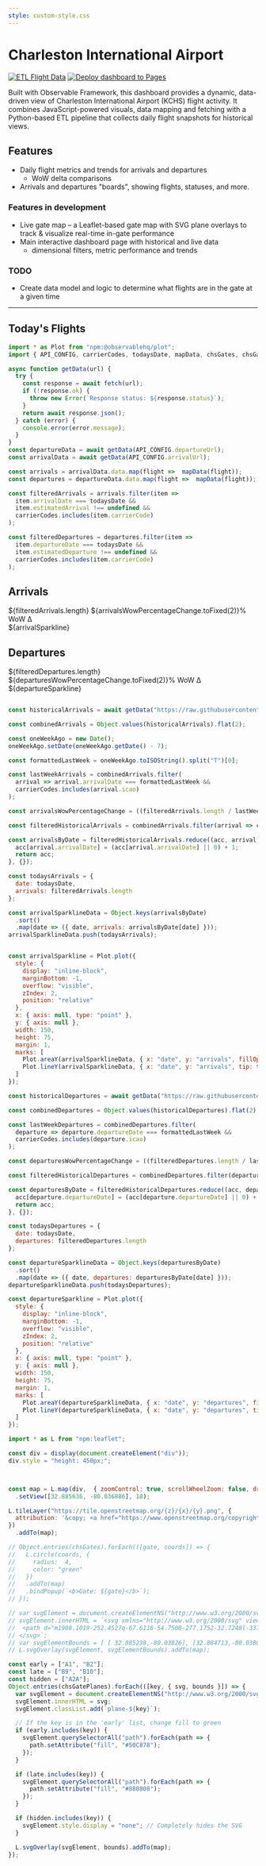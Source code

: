 ```yaml
---
style: custom-style.css
---
```


# Charleston International Airport

[![ETL Flight Data](https://github.com/bradfordjohnson/kchs/actions/workflows/etl-flight-data.yaml/badge.svg)](https://github.com/bradfordjohnson/kchs/actions/workflows/etl-flight-data.yaml)
[![Deploy dashboard to Pages](https://github.com/bradfordjohnson/kchs/actions/workflows/dashboard-deploy.yml/badge.svg)](https://github.com/bradfordjohnson/kchs/actions/workflows/dashboard-deploy.yml)

Built with Observable Framework, this dashboard provides a dynamic, data-driven view of Charleston International Airport (KCHS) flight activity. It combines JavaScript-powered visuals, data mapping and fetching with a Python-based ETL pipeline that collects daily flight snapshots for historical views.

## Features

- Daily flight metrics and trends for arrivals and departures
  - WoW delta comparisons
- Arrivals and departures "boards", showing flights, statuses, and more.

### Features in development

- Live gate map – a Leaflet-based gate map with SVG plane overlays to track & visualize real-time in-gate performance
- Main interactive dashboard page with historical and live data
  - dimensional filters, metric performance and trends

### TODO

- Create data model and logic to determine what flights are in the gate at a given time

---

## Today's Flights

<!-- <div class="chip-description">
  <div class="chip-caption">
  See page:
  </div>
  <a href="/arrivals" class="chip">
  Arrivals
  </a>
  <a href="/departures" class="chip">
  Departures
  </a>
</div> -->

```js
import * as Plot from "npm:@observablehq/plot";
import { API_CONFIG, carrierCodes, todaysDate, mapData, chsGates, chsGatePlanes} from "./config.js";

async function getData(url) {
  try {
    const response = await fetch(url);
    if (!response.ok) {
      throw new Error(`Response status: ${response.status}`);
    }
    return await response.json();
  } catch (error) {
    console.error(error.message);
  }
}
const departureData = await getData(API_CONFIG.departureUrl);
const arrivalData = await getData(API_CONFIG.arrivalUrl);
```

```js
const arrivals = arrivalData.data.map(flight =>  mapData(flight));
const departures = departureData.data.map(flight =>  mapData(flight));

const filteredArrivals = arrivals.filter(item => 
  item.arrivalDate === todaysDate &&
  item.estimatedArrival !== undefined &&
  carrierCodes.includes(item.carrierCode)
);

const filteredDepartures = departures.filter(item => 
  item.departureDate === todaysDate &&
  item.estimatedDeparture !== undefined &&
  carrierCodes.includes(item.carrierCode)
);

```

<div class="grid grid-cols-4" style="grid-auto-rows: auto;">
  <div class="card">
    <h2>Arrivals</h2>
    <span class="big">${filteredArrivals.length}</span>
    <span class="small">${arrivalsWowPercentageChange.toFixed(2)}% WoW Δ</span>
    <br/>
    <span>${arrivalSparkline}</span>
  </div>
  <div class="card">
    <h2>Departures</h2>
    <span class="big">${filteredDepartures.length}</span>
    <span class="small">${departuresWowPercentageChange.toFixed(2)}% WoW Δ</span>
    <br/>
    <span>${departureSparkline}</span>
  </div>
  
</div>

```js

const historicalArrivals = await getData("https://raw.githubusercontent.com/bradfordjohnson/kchs/refs/heads/master/data/arrivals.json");

const combinedArrivals = Object.values(historicalArrivals).flat(2);

const oneWeekAgo = new Date();
oneWeekAgo.setDate(oneWeekAgo.getDate() - 7);

const formattedLastWeek = oneWeekAgo.toISOString().split("T")[0];

const lastWeekArrivals = combinedArrivals.filter(
  arrival => arrival.arrivalDate === formattedLastWeek &&
  carrierCodes.includes(arrival.icao)
);

const arrivalsWowPercentageChange = ((filteredArrivals.length / lastWeekArrivals.length) - 1) * 100;

const filteredHistoricalArrivals = combinedArrivals.filter(arrival => carrierCodes.includes(arrival.icao));

const arrivalsByDate = filteredHistoricalArrivals.reduce((acc, arrival) => {
  acc[arrival.arrivalDate] = (acc[arrival.arrivalDate] || 0) + 1;
  return acc;
}, {});

const todaysArrivals = {
  date: todaysDate,
  arrivals: filteredArrivals.length
};

const arrivalSparklineData = Object.keys(arrivalsByDate)
  .sort()
  .map(date => ({ date, arrivals: arrivalsByDate[date] }));
arrivalSparklineData.push(todaysArrivals);


const arrivalSparkline = Plot.plot({
  style: {
    display: "inline-block",
    marginBottom: -1,
    overflow: "visible",
    zIndex: 2,
    position: "relative"
  },
  x: { axis: null, type: "point" },
  y: { axis: null },
  width: 150,
  height: 75,
  margin: 1,
  marks: [
    Plot.areaY(arrivalSparklineData, { x: "date", y: "arrivals", fillOpacity: 0.1}),
    Plot.lineY(arrivalSparklineData, { x: "date", y: "arrivals", tip: true})
  ]
});
```

```js
const historicalDepartures = await getData("https://raw.githubusercontent.com/bradfordjohnson/kchs/refs/heads/master/data/departures.json");

const combinedDepartures = Object.values(historicalDepartures).flat(2);

const lastWeekDepartures = combinedDepartures.filter(
  departure => departure.departureDate === formattedLastWeek &&
  carrierCodes.includes(departure.icao)
);

const departuresWowPercentageChange = ((filteredDepartures.length / lastWeekDepartures.length) - 1) * 100;

const filteredHistoricalDepartures = combinedDepartures.filter(departure => carrierCodes.includes(departure.icao));

const departuresByDate = filteredHistoricalDepartures.reduce((acc, departure) => {
  acc[departure.departureDate] = (acc[departure.departureDate] || 0) + 1;
  return acc;
}, {});

const todaysDepartures = {
  date: todaysDate,
  departures: filteredDepartures.length
};

const departureSparklineData = Object.keys(departuresByDate)
  .sort()
  .map(date => ({ date, departures: departuresByDate[date] }));
departureSparklineData.push(todaysDepartures);

const departureSparkline = Plot.plot({
  style: {
    display: "inline-block",
    marginBottom: -1,
    overflow: "visible",
    zIndex: 2,
    position: "relative"
  },
  x: { axis: null, type: "point" },
  y: { axis: null },
  width: 150,
  height: 75,
  margin: 1,
  marks: [
    Plot.areaY(departureSparklineData, { x: "date", y: "departures", fillOpacity: 0.1}),
    Plot.lineY(departureSparklineData, { x: "date", y: "departures", tip: true})
  ]
});
```

```js
import * as L from "npm:leaflet";

const div = display(document.createElement("div"));
div.style = "height: 450px;";



const map = L.map(div,  { zoomControl: true, scrollWheelZoom: false, dragging: true })
  .setView([32.885636, -80.036886], 18);

L.tileLayer("https://tile.openstreetmap.org/{z}/{x}/{y}.png", {
  attribution: '&copy; <a href="https://www.openstreetmap.org/copyright">OpenStreetMap</a>'
})
  .addTo(map);

// Object.entries(chsGates).forEach(([gate, coords]) => {
//   L.circle(coords, {
//     radius:  4,
//     color: "green"
//   })
//   .addTo(map)
//   .bindPopup(`<b>Gate: ${gate}</b>`);
// });

// var svgElement = document.createElementNS("http://www.w3.org/2000/svg", "svg");
// svgElement.innerHTML = `<svg xmlns="http://www.w3.org/2000/svg" viewBox="294.728 -842.512 1642 1515">
// 	<path d="m1908.1019-252.4527q-67.6116-54.7508-277.1752-32.7248l-337.552 35.4781-489.7581-580.6049-4.0336-4.5531q-10.88-8.8105-23.5382-7.48L686.031-832.8766q-12.6582 1.3304-21.4687 12.2105-13.2157 16.3201-4.2618 33.8651L934.7258-212.0038 590.1416-175.7867Q447.9746-378.4109 437.0945-387.2213 426.2146-396.0319 413.5563-394.7013L323.5426-385.2405Q310.8843-383.9101 302.0738-373.0301 290.746-359.0415 296.8871-341.2008L416.9433-44.5335 361.1913 270.612q-3.7041 18.8754 11.0617 30.8324 10.88 8.8105 23.5382 7.48l90.791-8.8315q12.6582-1.3304 21.4687-12.2105 8.8105-10.88 105.7428-238.6345L958.3778 13.0307 809.4566 632.3235q-5.1106 19.0232 11.2095 32.239 10.88 8.8105 23.5382 7.48l90.0139-9.4608q12.6582-1.3304 21.4687-12.2105 2.5174-3.1085 2.9988-5.2923l358.3411-669.7437 337.552-35.4781q209.5635-22.0259 264.3143-89.6377 20.1382-24.8686 17.1077-53.7012-3.0304-28.8326-27.8992-48.9709z" fill="#000000"/>
// </svg>`;
// var svgElementBounds = [ [ 32.885238,-80.03826], [32.884713,-80.038016 ] ];
// L.svgOverlay(svgElement, svgElementBounds).addTo(map);

const early = ["A1", "B2"];
const late = ["B9", "B10"];
const hidden = ["A2A"];
Object.entries(chsGatePlanes).forEach(([key, { svg, bounds }]) => {
  var svgElement = document.createElementNS("http://www.w3.org/2000/svg", "svg");
  svgElement.innerHTML = svg;
  svgElement.classList.add(`plane-${key}`);

  // If the key is in the 'early' list, change fill to green
  if (early.includes(key)) {
    svgElement.querySelectorAll("path").forEach(path => {
      path.setAttribute("fill", "#50C878");
    });
  }

  if (late.includes(key)) {
    svgElement.querySelectorAll("path").forEach(path => {
      path.setAttribute("fill", "#880808");
    });
  }

  if (hidden.includes(key)) {
    svgElement.style.display = "none"; // Completely hides the SVG
  }

  L.svgOverlay(svgElement, bounds).addTo(map);
});


```
